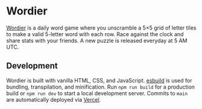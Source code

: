 # Wordier

[Wordier](https://wordier.xyz) is a daily word game where you unscramble a 5×5
grid of letter tiles to make a valid 5-letter word with each row. Race against
the clock and share stats with your friends. A new puzzle is released everyday
at 5 AM UTC.

## Development

Wordier is built with vanilla HTML, CSS, and JavaScript. [esbuild](https://github.com/evanw/esbuild)
is used for bundling, transpilation, and minification. Run `npm run build` for
a production build or `npm run dev` to start a local development server.
Commits to `main` are automatically deployed via [Vercel](https://vercel.com).
